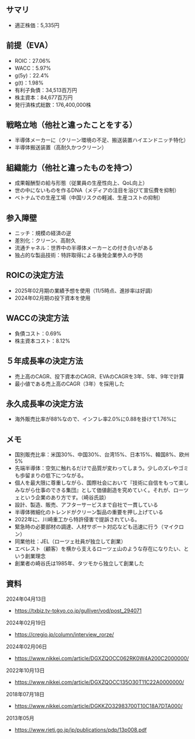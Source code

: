 ## サマリ

- 適正株価：5,335円

## 前提（EVA）

- ROIC：27.06%
- WACC：5.97%
- g(5y)：22.4%
- g(t)：1.98%
- 有利子負債：34,513百万円
- 株主資本：84,677百万円
- 発行済株式総数：176,400,000株

## 戦略立地（他社と違ったことをする）
- 半導体メーカーに（クリーン環境の不足、搬送装置ハイエンドニッチ特化）
- 半導体搬送装置（高耐久かつクリーン）

## 組織能力（他社と違ったものを持つ）
- 成果報酬型の給与形態（従業員の生産性向上、QoL向上）
- 世の中にないものを作るDNA（メディアの注目を浴びて宣伝費を抑制）
- ベトナムでの生産工場（中国リスクの軽減、生産コストの抑制）

## 参入障壁
- ニッチ：規模の経済の逆
- 差別化：クリーン、高耐久
- 流通チャネル：世界中の半導体メーカーとの付き合いがある
- 独占的な製品技術：特許取得による後発企業参入の予防

## ROICの決定方法
- 2025年02月期の業績予想を使用（11/5時点、進捗率は好調）
- 2024年02月期の投下資本を使用

## WACCの決定方法
- 負債コスト：0.69%
- 株主資本コスト：8.12%

## ５年成長率の決定方法
- 売上高のCAGR、投下資本のCAGR、EVAのCAGRを3年、5年、9年で計算
- 最小値である売上高のCAGR（3年）を採用した

## 永久成長率の決定方法
- 海外販売比率が88%なので、インフレ率2.0%に0.88を掛けて1.76%に

## メモ
- 国別販売比率：米国30%、中国30%、台湾15%、日本15%、韓国8%、欧州5%
- 先端半導体：空気に触れるだけで品質が変わってしまう。少しのズレやゴミも歩留まりの低下につながる。
- 個人を最大限に尊重しながら、国際社会において『技術に自信をもって楽しみながら仕事のできる集団』として価値創造を究めていく。それが、ローツェという企業のあり方です。（崎谷氏談）
- 設計、製造、販売、アフターサービスまで自社で一貫している
- 半導体微細化のトレンドがクリーン製品の重要を押し上げている
- 2022年に、川崎重工から特許侵害で提訴されている。
- 緊急時の必要部材の調達、人材サポート対応なども迅速に行う（マイクロン）
- 同業他社：JEL（ローツェ社員が独立して創業）
- エベレスト（顧客）を横から支えるローツェ山のような存在になりたい、という創業理念
- 創業者の崎谷氏は1985年、タツモから独立して創業した

## 資料

2024年04月13日
- https://txbiz.tv-tokyo.co.jp/gulliver/vod/post_294071

2024年02月19日
- https://cregio.jp/column/interview_rorze/

2024年02月06日
- https://www.nikkei.com/article/DGXZQOCC062RK0W4A200C2000000/

2022年10月13日
- https://www.nikkei.com/article/DGXZQOCC135O30T11C22A0000000/

2018年07月18日
- https://www.nikkei.com/article/DGKKZO32983700T10C18A7DTA000/

2013年05月
- https://www.rieti.go.jp/jp/publications/pdp/13p008.pdf
